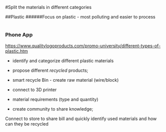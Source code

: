 #Split the materials in different categories



##Plastic
######Focus on plastic - most polluting and easier to process

#
### Phone App


   https://www.qualitylogoproducts.com/promo-university/different-types-of-plastic.htm
    
   * identify and categorize different plastic materials
   * propose different *recycled* products;
   * smart recycle Bin - create raw material (wire/block)   
   
   * connect to 3D printer
   * material requirements (type and quantity)
   * create community to share knowledge;
   
   Connect to store to share bill and quickly identify used materials and how can they be recycled
     